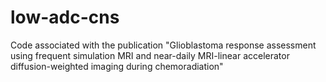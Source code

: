 # low-adc-cns
Code associated with the publication "Glioblastoma response assessment using frequent simulation MRI and near-daily MRI-linear accelerator diffusion-weighted imaging during chemoradiation"
